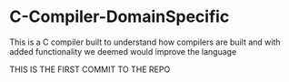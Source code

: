 # C-Compiler-DomainSpecific
This is a C compiler built to understand how compilers are built and with added functionality we deemed would improve the language

THIS IS THE FIRST COMMIT TO THE REPO